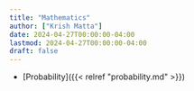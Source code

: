 ```yaml
---
title: "Mathematics"
author: ["Krish Matta"]
date: 2024-04-27T00:00:00-04:00
lastmod: 2024-04-27T00:00:00-04:00
draft: false
---
```


-   [Probability]({{< relref "probability.md" >}})
